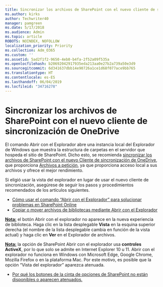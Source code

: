 ```yaml
---
title: Sincronizar los archivos de SharePoint con el nuevo cliente de sincronización de OneDrive
ms.author: kirks
author: Techwriter40
manager: pamgreen
ms.date: 5/17/2018
ms.audience: Admin
ms.topic: article
ROBOTS: NOINDEX, NOFOLLOW
localization_priority: Priority
ms.collection: Adm_O365
ms.custom: ''
ms.assetid: 5ad2f1f2-9650-4eb0-b4fa-2f52a09f535a
ms.openlocfilehash: b20692042917935eda213aa0e27b2a739a50e3d9
ms.sourcegitcommit: 6d341637dbb14e90726a1ce1d68f077ace9bb765
ms.translationtype: HT
ms.contentlocale: es-ES
ms.lasthandoff: 06/04/2019
ms.locfileid: "34716278"
---
```

# <a name="sync-sharepoint-files-with-the-new-onedrive-sync-client"></a>Sincronizar los archivos de SharePoint con el nuevo cliente de sincronización de OneDrive

<p>
  <span style="mso-bidi-font-family: Calibri; mso-bidi-theme-font: minor-latin;">El comando Abrir con el Explorador abre una instancia local del Explorador de Windows que muestra la estructura de carpetas en el servidor que hospeda el sitio de SharePoint. Dicho esto, se recomienda <a href="https://support.office.com/es-ES/article/sync-sharepoint-files-with-the-new-onedrive-sync-client-6de9ede8-5b6e-4503-80b2-6190f3354a88">sincronizar los archivos de SharePoint con el nuevo Cliente de sincronización de OneDrive</a>, que proporciona <a href="https://support.office.com/es-ES/article/learn-about-onedrive-files-on-demand-0e6860d3-d9f3-4971-b321-7092438fb38e">Archivos a petición</a>, ya que proporciona acceso local a sus archivos y ofrece el mejor rendimiento.</span></p> <p><span style="mso-bidi-font-family: Calibri; mso-bidi-theme-font: minor-latin;">Si eligió usar la vista del explorador en lugar de usar el nuevo cliente de sincronización, asegúrese de seguir los pasos y procedimientos recomendados de los artículos siguientes.</span></p> <ul> <li>
  <span style="mso-bidi-font-family: Calibri; mso-bidi-theme-font: minor-latin;">
  <a href="https://support.office.com/es-ES/article/How-to-use-the-Open-with-Explorer-command-to-troubleshoot-issues-in-SharePoint-Online-87155331-0c92-4224-a4c1-da5c21c4ade4">Cómo usar el comando “Abrir con el Explorador” para solucionar problemas en SharePoint Online</a></span></li> <li>
  <span style="mso-bidi-font-family: Calibri; mso-bidi-theme-font: minor-latin;">
  <a href="https://support.office.com/es-ES/article/copy-or-move-library-files-by-using-open-with-explorer-aaee7bfb-e2a1-42ee-8fc0-bcc0754f04d2">Copiar o mover archivos de bibliotecas mediante Abrir con el Explorador</a></span></li> </ul> <p><strong style="mso-bidi-font-weight: normal;"><u><span style="mso-bidi-font-family: Calibri; mso-bidi-theme-font: minor-latin;">Nota:</span></u></strong><span style="mso-bidi-font-family: Calibri; mso-bidi-theme-font: minor-latin;"> el botón Abrir con el explorador no aparece en la nueva experiencia de biblioteca. Haga clic en la lista desplegable <strong>Vista</strong> en la esquina superior derecha (el nombre de la lista desplegable cambia en función de la vista actual) y haga clic en <strong>Ver</strong> en el Explorador de archivos.</span></p> <p><strong style="mso-bidi-font-weight: normal;"><u><span style="mso-bidi-font-family: Calibri; mso-bidi-theme-font: minor-latin;">Nota:</span></u></strong><span style="mso-bidi-font-family: Calibri; mso-bidi-theme-font: minor-latin;"> la opción de SharePoint Abrir con el explorador usa <strong>controles ActiveX</strong>, por lo que solo se admite en Internet Explorer 10 u 11. Abrir con el explorador no funciona en Windows con Microsoft Edge, Google Chrome, Mozilla Firefox o en la plataforma Mac. Por este motivo, es posible que la opción &ldquo;Vista del explorador&rdquo; aparezca atenuada.</span></p> <ul> <li>
  <span style="mso-bidi-font-family: Calibri; mso-bidi-theme-font: minor-latin;">
  <a href="https://support.office.com/es-ES/article/Why-SharePoint-ribbon-buttons-are-unavailable-48b0939a-2efb-4e79-b5e8-b2c4cb5d04ca">Por qué los botones de la cinta de opciones de SharePoint no están disponibles o aparecen atenuados.</a></span></li> </ul> <p>&nbsp;</p>

  

